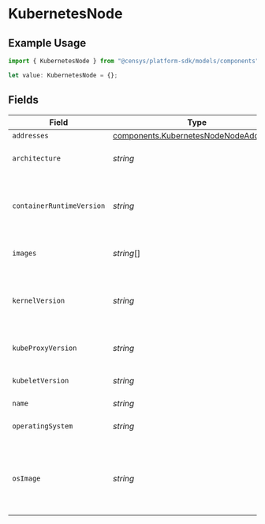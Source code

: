 # KubernetesNode

## Example Usage

```typescript
import { KubernetesNode } from "@censys/platform-sdk/models/components";

let value: KubernetesNode = {};
```

## Fields

| Field                                                                                           | Type                                                                                            | Required                                                                                        | Description                                                                                     |
| ----------------------------------------------------------------------------------------------- | ----------------------------------------------------------------------------------------------- | ----------------------------------------------------------------------------------------------- | ----------------------------------------------------------------------------------------------- |
| `addresses`                                                                                     | [components.KubernetesNodeNodeAddress](../../models/components/kubernetesnodenodeaddress.md)[]  | :heavy_minus_sign:                                                                              | N/A                                                                                             |
| `architecture`                                                                                  | *string*                                                                                        | :heavy_minus_sign:                                                                              | The Architecture reported by the node.                                                          |
| `containerRuntimeVersion`                                                                       | *string*                                                                                        | :heavy_minus_sign:                                                                              | ContainerRuntime Version reported by the node through runtime remote API (e.g. docker://1.5.0). |
| `images`                                                                                        | *string*[]                                                                                      | :heavy_minus_sign:                                                                              | List of container images on this node                                                           |
| `kernelVersion`                                                                                 | *string*                                                                                        | :heavy_minus_sign:                                                                              | Kernel Version reported by the node from 'uname -r' (e.g. 3.16.0-0.bpo.4-amd64).                |
| `kubeProxyVersion`                                                                              | *string*                                                                                        | :heavy_minus_sign:                                                                              | KubeProxy Version reported by the node.                                                         |
| `kubeletVersion`                                                                                | *string*                                                                                        | :heavy_minus_sign:                                                                              | Kubelet Version reported by the node.                                                           |
| `name`                                                                                          | *string*                                                                                        | :heavy_minus_sign:                                                                              | N/A                                                                                             |
| `operatingSystem`                                                                               | *string*                                                                                        | :heavy_minus_sign:                                                                              | The Operating System reported by the node.                                                      |
| `osImage`                                                                                       | *string*                                                                                        | :heavy_minus_sign:                                                                              | OS Image reported by the node from /etc/os-release (e.g. Debian GNU/Linux 7 (wheezy)).          |